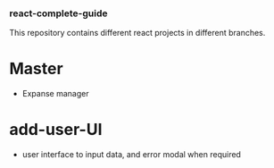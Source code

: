 ### react-complete-guide

This repository contains different react projects in different branches.

# Master

- Expanse manager

# add-user-UI

- user interface to input data, and error modal when required

